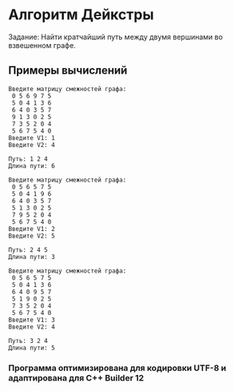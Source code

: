 # Алгоритм Дейкстры

Задание: Найти кратчайший путь между двумя вершинами во взвешенном графе.  

## Примеры вычислений

```
Введите матрицу смежностей графа:
 0 5 6 9 7 5
 5 0 4 1 3 6
 6 4 0 3 5 7
 9 1 3 0 2 5
 7 3 5 2 0 4
 5 6 7 5 4 0
Введите V1: 1
Введите V2: 4

Путь: 1 2 4
Длина пути: 6
```

```
Введите матрицу смежностей графа:
 0 5 6 5 7 5
 5 0 4 1 9 6
 6 4 0 3 5 7
 5 1 3 0 2 5
 7 9 5 2 0 4
 5 6 7 5 4 0
Введите V1: 2
Введите V2: 5
	
Путь: 2 4 5
Длина пути: 3
```

```
Введите матрицу смежностей графа:
 0 5 6 5 7 5
 5 0 4 1 3 6
 6 4 0 9 5 7
 5 1 9 0 2 5
 7 3 5 2 0 4
 5 6 7 5 4 0
Введите V1: 3
Введите V2: 4
	
Путь: 3 2 4
Длина пути: 5
```

### Программа оптимизирована для кодировки UTF-8 и адаптирована для C++ Builder 12